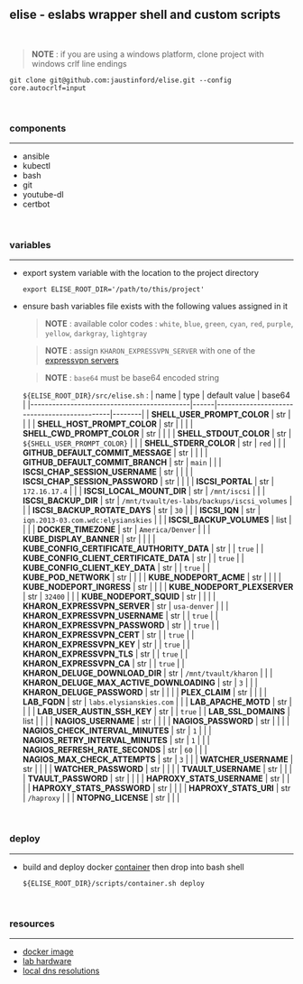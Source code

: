 ## elise - eslabs wrapper shell and custom scripts
<br />

> **NOTE** : if you are using a windows platform, clone project with windows crlf line endings
```
git clone git@github.com:jaustinford/elise.git --config core.autocrlf=input
```

<br />

### components
---

- ansible
- kubectl
- bash
- git
- youtube-dl
- certbot

<br />

### variables
---

- export system variable with the location to the project directory
    ```
    export ELISE_ROOT_DIR='/path/to/this/project'
    ```

- ensure bash variables file exists with the following values assigned in it
    > **NOTE** : available color codes : `white`, `blue`, `green`, `cyan`, `red`, `purple`, `yellow`, `darkgray`, `lightgray`

    > **NOTE** : assign `KHARON_EXPRESSVPN_SERVER` with one of the [expressvpn servers](https://github.com/jaustinford/elise/blob/main/files/expressvpn_servers.txt)

    > **NOTE** : `base64` must be base64 encoded string

    `${ELISE_ROOT_DIR}/src/elise.sh` :
    | name                                       | type | default value                               | base64 |
    |--------------------------------------------|------|---------------------------------------------|--------|
    | **SHELL_USER_PROMPT_COLOR**                | str  |                                             |        |
    | **SHELL_HOST_PROMPT_COLOR**                | str  |                                             |        |
    | **SHELL_CWD_PROMPT_COLOR**                 | str  |                                             |        |
    | **SHELL_STDOUT_COLOR**                     | str  | `${SHELL_USER_PROMPT_COLOR}`                |        |
    | **SHELL_STDERR_COLOR**                     | str  | `red`                                       |        |
    | **GITHUB_DEFAULT_COMMIT_MESSAGE**          | str  |                                             |        |
    | **GITHUB_DEFAULT_COMMIT_BRANCH**           | str  | `main`                                      |        |
    | **ISCSI_CHAP_SESSION_USERNAME**            | str  |                                             |        |
    | **ISCSI_CHAP_SESSION_PASSWORD**            | str  |                                             |        |
    | **ISCSI_PORTAL**                           | str  | `172.16.17.4`                               |        |
    | **ISCSI_LOCAL_MOUNT_DIR**                  | str  | `/mnt/iscsi`                                |        |
    | **ISCSI_BACKUP_DIR**                       | str  | `/mnt/tvault/es-labs/backups/iscsi_volumes` |        |
    | **ISCSI_BACKUP_ROTATE_DAYS**               | str  | `30`                                        |        |
    | **ISCSI_IQN**                              | str  | `iqn.2013-03.com.wdc:elysianskies`          |        |
    | **ISCSI_BACKUP_VOLUMES**                   | list |                                             |        |
    | **DOCKER_TIMEZONE**                        | str  | `America/Denver`                            |        |
    | **KUBE_DISPLAY_BANNER**                    | str  |                                             |        |
    | **KUBE_CONFIG_CERTIFICATE_AUTHORITY_DATA** | str  |                                             | `true` |
    | **KUBE_CONFIG_CLIENT_CERTIFICATE_DATA**    | str  |                                             | `true` |
    | **KUBE_CONFIG_CLIENT_KEY_DATA**            | str  |                                             | `true` |
    | **KUBE_POD_NETWORK**                       | str  |                                             |        |
    | **KUBE_NODEPORT_ACME**                     | str  |                                             |        |
    | **KUBE_NODEPORT_INGRESS**                  | str  |                                             |        |
    | **KUBE_NODEPORT_PLEXSERVER**               | str  | `32400`                                     |        |
    | **KUBE_NODEPORT_SQUID**                    | str  |                                             |        |
    | **KHARON_EXPRESSVPN_SERVER**               | str  | `usa-denver`                                |        |
    | **KHARON_EXPRESSVPN_USERNAME**             | str  |                                             | `true` |
    | **KHARON_EXPRESSVPN_PASSWORD**             | str  |                                             | `true` |
    | **KHARON_EXPRESSVPN_CERT**                 | str  |                                             | `true` |
    | **KHARON_EXPRESSVPN_KEY**                  | str  |                                             | `true` |
    | **KHARON_EXPRESSVPN_TLS**                  | str  |                                             | `true` |
    | **KHARON_EXPRESSVPN_CA**                   | str  |                                             | `true` |
    | **KHARON_DELUGE_DOWNLOAD_DIR**             | str  | `/mnt/tvault/kharon`                        |        |
    | **KHARON_DELUGE_MAX_ACTIVE_DOWNLOADING**   | str  | `3`                                         |        |
    | **KHARON_DELUGE_PASSWORD**                 | str  |                                             |        |
    | **PLEX_CLAIM**                             | str  |                                             |        |
    | **LAB_FQDN**                               | str  | `labs.elysianskies.com`                     |        |
    | **LAB_APACHE_MOTD**                        | str  |                                             |        |
    | **LAB_USER_AUSTIN_SSH_KEY**                | str  |                                             | `true` |
    | **LAB_SSL_DOMAINS**                        | list |                                             |        |
    | **NAGIOS_USERNAME**                        | str  |                                             |        |
    | **NAGIOS_PASSWORD**                        | str  |                                             |        |
    | **NAGIOS_CHECK_INTERVAL_MINUTES**          | str  | `1`                                         |        |
    | **NAGIOS_RETRY_INTERVAL_MINUTES**          | str  | `1`                                         |        |
    | **NAGIOS_REFRESH_RATE_SECONDS**            | str  | `60`                                        |        |
    | **NAGIOS_MAX_CHECK_ATTEMPTS**              | str  | `3`                                         |        |
    | **WATCHER_USERNAME**                       | str  |                                             |        |
    | **WATCHER_PASSWORD**                       | str  |                                             |        |
    | **TVAULT_USERNAME**                        | str  |                                             |        |
    | **TVAULT_PASSWORD**                        | str  |                                             |        |
    | **HAPROXY_STATS_USERNAME**                 | str  |                                             |        |
    | **HAPROXY_STATS_PASSWORD**                 | str  |                                             |        |
    | **HAPROXY_STATS_URI**                      | str  | `/haproxy`                                  |        |
    | **NTOPNG_LICENSE**                         | str  |                                             |        |

<br />

### deploy
---

- build and deploy docker [container](https://github.com/jaustinford/elise/blob/main/scripts/container.sh) then drop into bash shell
    ```
    ${ELISE_ROOT_DIR}/scripts/container.sh deploy
    ```

<br />

### resources
---

- [docker image](https://hub.docker.com/repository/docker/jamesaustin87/elise/general)
- [lab hardware](https://github.com/jaustinford/elise/blob/main/files/docs/hardware.md)
- [local dns resolutions](https://github.com/jaustinford/elise/blob/main/files/pihole/custom.list)
